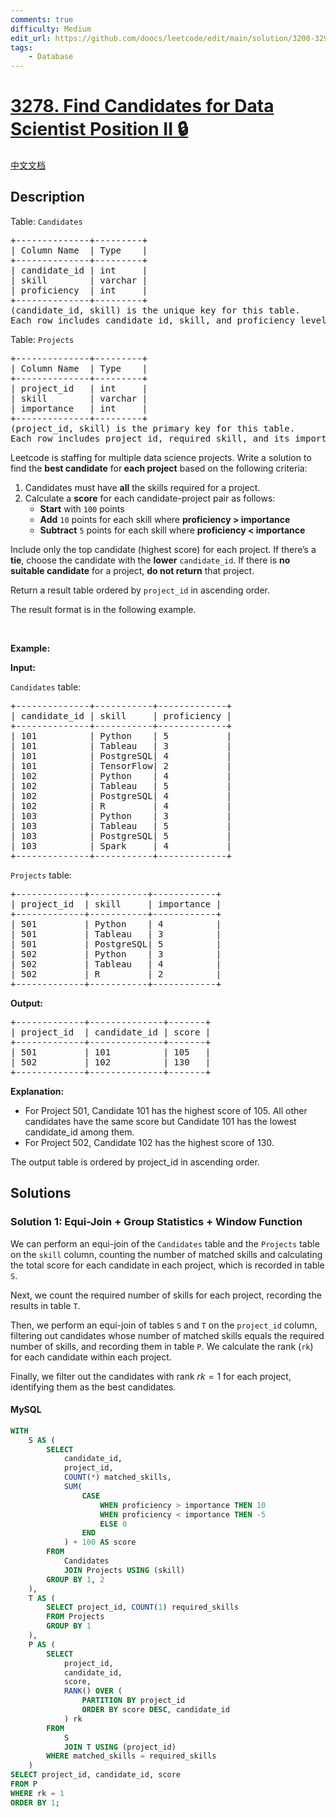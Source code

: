 ```yaml
---
comments: true
difficulty: Medium
edit_url: https://github.com/doocs/leetcode/edit/main/solution/3200-3299/3278.Find%20Candidates%20for%20Data%20Scientist%20Position%20II/README_EN.md
tags:
    - Database
---
```


<!-- problem:start -->

# [3278. Find Candidates for Data Scientist Position II 🔒](https://leetcode.com/problems/find-candidates-for-data-scientist-position-ii)

[中文文档](/solution/3200-3299/3278.Find%20Candidates%20for%20Data%20Scientist%20Position%20II/README.md)

## Description

<!-- description:start -->

<p>Table: <font face="monospace"><code>Candidates</code></font></p>

<pre>
+--------------+---------+ 
| Column Name  | Type    | 
+--------------+---------+ 
| candidate_id | int     | 
| skill        | varchar |
| proficiency  | int     |
+--------------+---------+
(candidate_id, skill) is the unique key for this table.
Each row includes candidate_id, skill, and proficiency level (1-5).
</pre>

<p>Table: <font face="monospace"><code>Projects</code></font></p>

<pre>
+--------------+---------+ 
| Column Name  | Type    | 
+--------------+---------+ 
| project_id   | int     | 
| skill        | varchar |
| importance   | int     |
+--------------+---------+
(project_id, skill) is the primary key for this table.
Each row includes project_id, required skill, and its importance (1-5) for the project.
</pre>

<p>Leetcode is staffing for multiple data science projects. Write a solution to find the <strong>best candidate</strong> for<strong> each project</strong> based on the following criteria:</p>

<ol>
	<li>Candidates must have <strong>all</strong> the skills required for a project.</li>
	<li>Calculate a <strong>score</strong> for each candidate-project pair as follows:
	<ul>
		<li><strong>Start</strong> with <code>100</code> points</li>
		<li><strong>Add</strong> <code>10</code> points for each skill where <strong>proficiency &gt; importance</strong></li>
		<li><strong>Subtract</strong> <code>5</code> points for each skill where <strong>proficiency &lt; importance</strong></li>
	</ul>
	</li>
</ol>

<p>Include only the top candidate (highest score) for each project. If there&rsquo;s a <strong>tie</strong>, choose the candidate with the <strong>lower</strong> <code>candidate_id</code>. If there is <strong>no suitable candidate</strong> for a project, <strong>do not return</strong>&nbsp;that project.</p>

<p>Return a result table ordered by <code>project_id</code> in ascending order.</p>

<p>The result format is in the following example.</p>

<p>&nbsp;</p>
<p><strong class="example">Example:</strong></p>

<div class="example-block">
<p><strong>Input:</strong></p>

<p><code>Candidates</code> table:</p>

<pre class="example-io">
+--------------+-----------+-------------+
| candidate_id | skill     | proficiency |
+--------------+-----------+-------------+
| 101          | Python    | 5           |
| 101          | Tableau   | 3           |
| 101          | PostgreSQL| 4           |
| 101          | TensorFlow| 2           |
| 102          | Python    | 4           |
| 102          | Tableau   | 5           |
| 102          | PostgreSQL| 4           |
| 102          | R         | 4           |
| 103          | Python    | 3           |
| 103          | Tableau   | 5           |
| 103          | PostgreSQL| 5           |
| 103          | Spark     | 4           |
+--------------+-----------+-------------+
</pre>

<p><code>Projects</code> table:</p>

<pre class="example-io">
+-------------+-----------+------------+
| project_id  | skill     | importance |
+-------------+-----------+------------+
| 501         | Python    | 4          |
| 501         | Tableau   | 3          |
| 501         | PostgreSQL| 5          |
| 502         | Python    | 3          |
| 502         | Tableau   | 4          |
| 502         | R         | 2          |
+-------------+-----------+------------+
</pre>

<p><strong>Output:</strong></p>

<pre class="example-io">
+-------------+--------------+-------+
| project_id  | candidate_id | score |
+-------------+--------------+-------+
| 501         | 101          | 105   |
| 502         | 102          | 130   |
+-------------+--------------+-------+
</pre>

<p><strong>Explanation:</strong></p>

<ul>
	<li>For Project 501, Candidate 101 has the highest score of 105. All other candidates have the same score but Candidate 101 has the lowest candidate_id among them.</li>
	<li>For Project 502, Candidate 102 has the highest score of 130.</li>
</ul>

<p>The output table is ordered by project_id in ascending order.</p>
</div>

<!-- description:end -->

## Solutions

<!-- solution:start -->

### Solution 1: Equi-Join + Group Statistics + Window Function

We can perform an equi-join of the `Candidates` table and the `Projects` table on the `skill` column, counting the number of matched skills and calculating the total score for each candidate in each project, which is recorded in table `S`.

Next, we count the required number of skills for each project, recording the results in table `T`.

Then, we perform an equi-join of tables `S` and `T` on the `project_id` column, filtering out candidates whose number of matched skills equals the required number of skills, and recording them in table `P`. We calculate the rank (`rk`) for each candidate within each project.

Finally, we filter out the candidates with rank $rk = 1$ for each project, identifying them as the best candidates.

<!-- tabs:start -->

#### MySQL

```sql
WITH
    S AS (
        SELECT
            candidate_id,
            project_id,
            COUNT(*) matched_skills,
            SUM(
                CASE
                    WHEN proficiency > importance THEN 10
                    WHEN proficiency < importance THEN -5
                    ELSE 0
                END
            ) + 100 AS score
        FROM
            Candidates
            JOIN Projects USING (skill)
        GROUP BY 1, 2
    ),
    T AS (
        SELECT project_id, COUNT(1) required_skills
        FROM Projects
        GROUP BY 1
    ),
    P AS (
        SELECT
            project_id,
            candidate_id,
            score,
            RANK() OVER (
                PARTITION BY project_id
                ORDER BY score DESC, candidate_id
            ) rk
        FROM
            S
            JOIN T USING (project_id)
        WHERE matched_skills = required_skills
    )
SELECT project_id, candidate_id, score
FROM P
WHERE rk = 1
ORDER BY 1;
```

<!-- tabs:end -->

<!-- solution:end -->

<!-- problem:end -->
